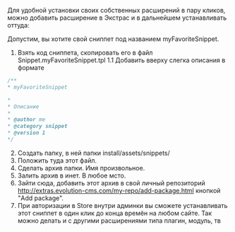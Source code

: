 Для удобной установки своих собственных расширений в пару кликов, можно добавить расширение в Экстрас и в дальнейшем устанавливать оттуда:

Допустим, вы хотите свой сниппет под названием myFavoriteSnippet. 

1. Взять код сниппета, скопировать его в файл Snippet.myFavoriteSnippet.tpl 
1.1 Добавить вверху слегка описания в формате 
```php
/** 
* myFavoriteSnippet 

* 
* Описание 
* 
* @author me 
* @category snippet 
* @version 1 
*/ 
```
2. Создать папку, в ней папки install/assets/snippets/ 
3. Положить туда этот файл. 
4. Сделать архив папки. Имя произвольное. 
5. Залить архив в инет. В любое мсто. 
6. Зайти сюда, добавить этот архив в свой личный репозиторий http://extras.evolution-cms.com/my-repo/add-package.html кнопкой "Add package".
7. При авторизации в Store внутри админки вы сможете устанавливать этот сниппет в один клик до конца времён на любом сайте. 
Так можно делать и с другими расширениями типа плагин, модуль, тв
